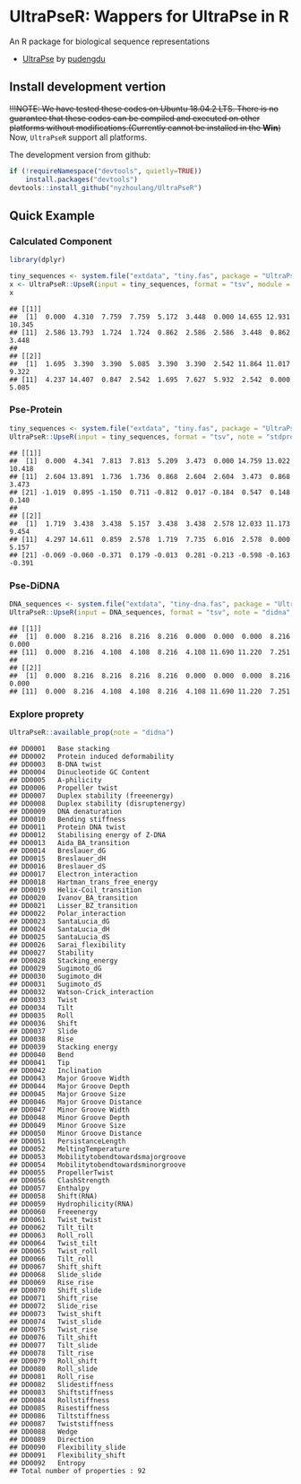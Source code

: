 <!-- README.md is generated from README.Rmd. Please edit that file -->

# UltraPseR: Wappers for UltraPse in R

An R package for biological sequence representations

-   [UltraPse](https://github.com/pufengdu/UltraPse) by
    [pudengdu](https://github.com/pufengdu)

## Install development vertion

~~!!!NOTE: We have tested these codes on Ubuntu 18.04.2 LTS. There is no
guarantee that these codes can be compiled and executed on other
platforms without modifications.(Currently cannot be installed in the
**Win**)~~ Now, `UltraPseR` support all platforms.

The development version from github:

``` r
if (!requireNamespace("devtools", quietly=TRUE))
    install.packages("devtools")
devtools::install_github("nyzhoulang/UltraPseR")
```

## Quick Example

### Calculated Component

``` r
library(dplyr)
```

``` r
tiny_sequences <- system.file("extdata", "tiny.fas", package = "UltraPseR")
x <- UltraPseR::UpseR(input = tiny_sequences, format = "tsv", module = "comp", note = "stdprot") 
x
```

    ## [[1]]
    ##  [1]  0.000  4.310  7.759  7.759  5.172  3.448  0.000 14.655 12.931 10.345
    ## [11]  2.586 13.793  1.724  1.724  0.862  2.586  2.586  3.448  0.862  3.448
    ## 
    ## [[2]]
    ##  [1]  1.695  3.390  3.390  5.085  3.390  3.390  2.542 11.864 11.017  9.322
    ## [11]  4.237 14.407  0.847  2.542  1.695  7.627  5.932  2.542  0.000  5.085

### Pse-Protein

``` r
tiny_sequences <- system.file("extdata", "tiny.fas", package = "UltraPseR")
UltraPseR::UpseR(input = tiny_sequences, format = "tsv", note = "stdprot", module = "pse", property = "ZIMJ680105", w = 0.05, l = 10, t = 2)
```

    ## [[1]]
    ##  [1]  0.000  4.341  7.813  7.813  5.209  3.473  0.000 14.759 13.022 10.418
    ## [11]  2.604 13.891  1.736  1.736  0.868  2.604  2.604  3.473  0.868  3.473
    ## [21] -1.019  0.895 -1.150  0.711 -0.812  0.017 -0.184  0.547  0.148  0.140
    ## 
    ## [[2]]
    ##  [1]  1.719  3.438  3.438  5.157  3.438  3.438  2.578 12.033 11.173  9.454
    ## [11]  4.297 14.611  0.859  2.578  1.719  7.735  6.016  2.578  0.000  5.157
    ## [21] -0.069 -0.060 -0.371  0.179 -0.013  0.281 -0.213 -0.598 -0.163 -0.391

### Pse-DiDNA

``` r
DNA_sequences <- system.file("extdata", "tiny-dna.fas", package = "UltraPseR")
UltraPseR::UpseR(input = DNA_sequences, format = "tsv", note = "didna", module = "pse", property = "DD0033", w = 0.05, l = 3, t = 1)
```

    ## [[1]]
    ##  [1]  0.000  8.216  8.216  8.216  8.216  0.000  0.000  0.000  8.216  0.000
    ## [11]  0.000  8.216  4.108  4.108  8.216  4.108 11.690 11.220  7.251
    ## 
    ## [[2]]
    ##  [1]  0.000  8.216  8.216  8.216  8.216  0.000  0.000  0.000  8.216  0.000
    ## [11]  0.000  8.216  4.108  4.108  8.216  4.108 11.690 11.220  7.251

### Explore proprety

``` r
UltraPseR::available_prop(note = "didna")
```

    ## DD0001   Base stacking
    ## DD0002   Protein induced deformability
    ## DD0003   B-DNA twist
    ## DD0004   Dinucleotide GC Content
    ## DD0005   A-philicity
    ## DD0006   Propeller twist
    ## DD0007   Duplex stability (freeenergy)
    ## DD0008   Duplex stability (disruptenergy)
    ## DD0009   DNA denaturation
    ## DD0010   Bending stiffness
    ## DD0011   Protein DNA twist
    ## DD0012   Stabilising energy of Z-DNA
    ## DD0013   Aida_BA_transition
    ## DD0014   Breslauer_dG
    ## DD0015   Breslauer_dH
    ## DD0016   Breslauer_dS
    ## DD0017   Electron_interaction
    ## DD0018   Hartman_trans_free_energy
    ## DD0019   Helix-Coil_transition
    ## DD0020   Ivanov_BA_transition
    ## DD0021   Lisser_BZ_transition
    ## DD0022   Polar_interaction
    ## DD0023   SantaLucia_dG
    ## DD0024   SantaLucia_dH
    ## DD0025   SantaLucia_dS
    ## DD0026   Sarai_flexibility
    ## DD0027   Stability
    ## DD0028   Stacking_energy
    ## DD0029   Sugimoto_dG
    ## DD0030   Sugimoto_dH
    ## DD0031   Sugimoto_dS
    ## DD0032   Watson-Crick_interaction
    ## DD0033   Twist
    ## DD0034   Tilt
    ## DD0035   Roll
    ## DD0036   Shift
    ## DD0037   Slide
    ## DD0038   Rise
    ## DD0039   Stacking energy
    ## DD0040   Bend
    ## DD0041   Tip
    ## DD0042   Inclination
    ## DD0043   Major Groove Width
    ## DD0044   Major Groove Depth
    ## DD0045   Major Groove Size
    ## DD0046   Major Groove Distance
    ## DD0047   Minor Groove Width
    ## DD0048   Minor Groove Depth
    ## DD0049   Minor Groove Size
    ## DD0050   Minor Groove Distance
    ## DD0051   PersistanceLength
    ## DD0052   MeltingTemperature
    ## DD0053   Mobilitytobendtowardsmajorgroove
    ## DD0054   Mobilitytobendtowardsminorgroove
    ## DD0055   PropellerTwist
    ## DD0056   ClashStrength
    ## DD0057   Enthalpy
    ## DD0058   Shift(RNA)
    ## DD0059   Hydrophilicity(RNA)
    ## DD0060   Freeenergy
    ## DD0061   Twist_twist
    ## DD0062   Tilt_tilt
    ## DD0063   Roll_roll
    ## DD0064   Twist_tilt
    ## DD0065   Twist_roll
    ## DD0066   Tilt_roll
    ## DD0067   Shift_shift
    ## DD0068   Slide_slide
    ## DD0069   Rise_rise
    ## DD0070   Shift_slide
    ## DD0071   Shift_rise
    ## DD0072   Slide_rise
    ## DD0073   Twist_shift
    ## DD0074   Twist_slide
    ## DD0075   Twist_rise
    ## DD0076   Tilt_shift
    ## DD0077   Tilt_slide
    ## DD0078   Tilt_rise
    ## DD0079   Roll_shift
    ## DD0080   Roll_slide
    ## DD0081   Roll_rise
    ## DD0082   Slidestiffness
    ## DD0083   Shiftstiffness
    ## DD0084   Rollstiffness
    ## DD0085   Risestiffness
    ## DD0086   Tiltstiffness
    ## DD0087   Twiststiffness
    ## DD0088   Wedge
    ## DD0089   Direction
    ## DD0090   Flexibility_slide
    ## DD0091   Flexibility_shift
    ## DD0092   Entropy
    ## Total number of properties : 92
